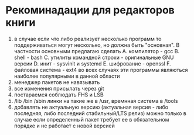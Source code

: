 # Рекоминадации для редакторов книги

1. в случае если что либо реализует несколько программ то поддерживаться могут несколько, но должна быть "основная". В частности основными предлагаю сделать A. компилятор - gcc  B. shell - bash C. утилиты командной строки - оригинальные GNU версии D. инит - sysvinit и systemd E. шифрование - openssl  F. файловая система - ext4
во всех случаях эти программы являються наиболее популярными в данной области
2. менеджер пакетов не навязывать
3. все изменения присылать через git
4. постараемся соблюдать FHS и LSB
5. /lib /bin /sbin линки на такие же в /usr, времнная система в /tools
6. добавлять не актуальную версию (актуальная версия - либо последняя, либо последний стабильный/LTS релиз) можно только в случае если определенный пакет требует ее в обязательном порядке и не работает с новой версией
